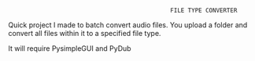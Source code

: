                                                   FILE TYPE CONVERTER

Quick project I made to batch convert audio files. You upload a folder and convert all files within it to a specified file type.  

It will require PysimpleGUI and PyDub 

